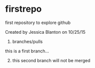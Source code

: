 # firstrepo
first repository to explore github

Created by Jessica Blanton on 10/25/15

1. branches/pulls

this is a first branch...

2. this second branch will not be merged
